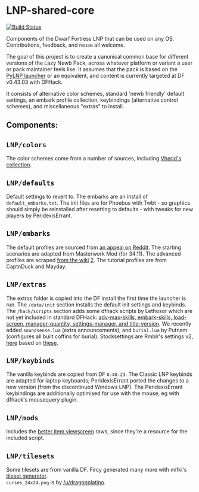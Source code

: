 LNP-shared-core
===============

[![Build Status](https://travis-ci.org/Lazy-Newb-Pack/LNP-shared-core.png?branch=master)](https://travis-ci.org/Lazy-Newb-Pack/LNP-shared-core)

Components of the Dwarf Fortress LNP that can be used on any OS.  
Contributions, feedback, and reuse all welcome.

The goal of this project is to create a canonical common base for different 
versions of the Lazy Newb Pack, across whatever platform or variant a user or 
pack maintainer feels like.  It assumes that the pack is based on the [PyLNP 
launcher](http://www.bay12forums.com/smf/index.php?topic=140808) or an 
equivalent, and content is currently targeted at DF v0.43.03 with DFHack.

It consists of alternative color schemes, standard 'newb friendly' default 
settings, an embark profile collection, keybindings (alternative control 
schemes), and miscellaneous "extras" to install.  

Components:
-----------

`LNP/colors`
------------
The color schemes come from a number of sources, including [Vherid's 
collection](http://www.bay12forums.com/smf/index.php?topic=89856).

`LNP/defaults`
--------------
Default settings to revert to.  The embarks are an install of 
`default_embarks.txt`.  The init files are for Phoebus with Twbt - so graphics 
should simply be reinstalled after resetting to defaults - with tweaks for new 
players by PeridexisErrant.  

`LNP/embarks`
-------------
The default profiles are sourced from [an appeal on Reddit](
http://redd.it/2ew1fa).  The starting scenarios are adapted from Masterwork Mod 
(for 34.11).  The advanced profiles are scraped [from the wiki](
http://dwarffortresswiki.org/index.php/DF2014:Embark_profile_repository) [2](
http://dwarffortresswiki.org/index.php/DF2014:Sample_Starting_Builds).  The 
tutorial profiles are from CaptnDuck and Mayday.  

`LNP/extras`
------------
The extras folder is copied into the DF install the first time the launcher is 
run.  The `/data/init` section installs the default init settings and 
keybinds.  The `/hack/scripts` section adds some dfhack scripts by Lethosor 
which are not yet included in standard DFHack:  [adv-max-skills, embark-skills, 
load-screen, manager-quantity, settings-manager, and title-version](
https://github.com/lethosor/dfhack-scripts).  We recently added 
`soundsense.lua` (extra announcements), and `burial.lua` by Putnam (configures 
all built coffins for burial).  Stocksettings are Rmblr's settings v2, [here](
http://dffd.wimbli.com/file.php?id=10170) based on [these](
http://redd.it/2o611s).

`LNP/keybinds`
--------------
The vanilla keybinds are copied from DF `0.40.23`.  The Classic LNP keybinds 
are adapted for laptop keyboards; PeridexisErrant ported the changes to a new 
version (from the discontinued Windows LNP).  The PeridexisErrant keybindings 
are additionally optimised for use with the mouse, eg with dfhack's mousequery 
plugin.

`LNP/mods`
--------------
Includes the [better item viewscreen](http://www.bay12forums.com/smf/index.php?topic=147707) raws, since they're a resource for the
included script.

`LNP/tilesets`
--------------
Some tilesets are from vanilla DF.  Fircy generated many more with mifki's 
[tileset generator](http://www.bay12forums.com/smf/index.php?topic=140250).  
`curses_24x24.png` is by [/u/dragonplatino](http://redd.it/2r8gtx).
